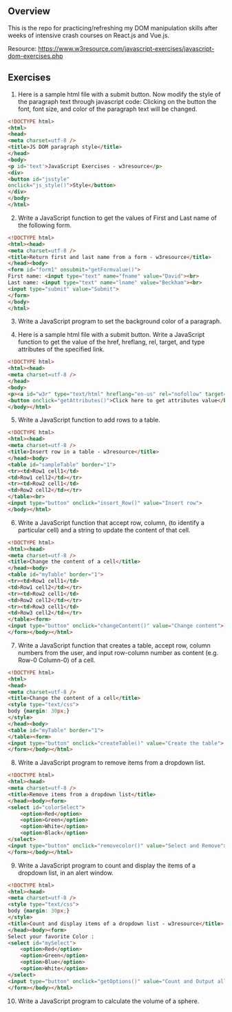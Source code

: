 ## Overview

This is the repo for practicing/refreshing my DOM manipulation skills after weeks of intensive crash courses on React.js and Vue.js.

Resource: https://www.w3resource.com/javascript-exercises/javascript-dom-exercises.php

## Exercises

1. Here is a sample html file with a submit button. Now modify the style of the paragraph text through javascript code: Clicking on the button the font, font size, and color of the paragraph text will be changed.
```html
<!DOCTYPE html>
<html>
<head>
<meta charset=utf-8 />
<title>JS DOM paragraph style</title>
</head> 
<body>
<p id='text'>JavaScript Exercises - w3resource</p> 
<div>
<button id="jsstyle"
onclick="js_style()">Style</button>
</div>
</body>
</html>
```

2. Write a JavaScript function to get the values of First and Last name of the following form.
```html
<!DOCTYPE html>
<html><head>
<meta charset=utf-8 />
<title>Return first and last name from a form - w3resource</title>
</head><body>
<form id="form1" onsubmit="getFormvalue()">
First name: <input type="text" name="fname" value="David"><br>
Last name: <input type="text" name="lname" value="Beckham"><br>
<input type="submit" value="Submit">
</form>
</body>
</html>
```

3. Write a JavaScript program to set the background color of a paragraph.

4. Here is a sample html file with a submit button. Write a JavaScript function to get the value of the href, hreflang, rel, target, and type attributes of the specified link.
```html
<!DOCTYPE html>
<html><head>
<meta charset=utf-8 />
</head>
<body>
<p><a id="w3r" type="text/html" hreflang="en-us" rel="nofollow" target="_self" href="https://www.w3resource.com/">w3resource</a></p>
<button onclick="getAttributes()">Click here to get attributes value</button>
</body></html>
```

5. Write a JavaScript function to add rows to a table.
```html
<!DOCTYPE html>
<html><head>
<meta charset=utf-8 />
<title>Insert row in a table - w3resource</title>
</head><body>
<table id="sampleTable" border="1">
<tr><td>Row1 cell1</td>
<td>Row1 cell2</td></tr>
<tr><td>Row2 cell1</td>
<td>Row2 cell2</td></tr>
</table><br>
<input type="button" onclick="insert_Row()" value="Insert row"> 
</body></html>
```

6. Write a JavaScript function that accept row, column, (to identify a particular cell) and a string to update the content of that cell.
```html
<!DOCTYPE html>
<html><head>
<meta charset=utf-8 />
<title>Change the content of a cell</title>
</head><body>
<table id="myTable" border="1">
<tr><td>Row1 cell1</td>
<td>Row1 cell2</td></tr>
<tr><td>Row2 cell1</td>
<td>Row2 cell2</td></tr>
<tr><td>Row3 cell1</td>
<td>Row3 cell2</td></tr>
</table><form>
<input type="button" onclick="changeContent()" value="Change content">
</form></body></html>
```

7. Write a JavaScript function that creates a table, accept row, column numbers from the user, and input row-column number as content (e.g. Row-0 Column-0) of a cell.
```html
<!DOCTYPE html>
<html>
<head>
<meta charset=utf-8 />
<title>Change the content of a cell</title>
<style type="text/css">
body {margin: 30px;}
</style>  
</head><body>
<table id="myTable" border="1">
</table><form>
<input type="button" onclick="createTable()" value="Create the table">
</form></body></html>
```

8. Write a JavaScript program to remove items from a dropdown list.
```html
<!DOCTYPE html>
<html><head>
<meta charset=utf-8 />
<title>Remove items from a dropdown list</title>
</head><body><form>
<select id="colorSelect">
    <option>Red</option>
    <option>Green</option>
    <option>White</option>
    <option>Black</option>
</select>
<input type="button" onclick="removecolor()" value="Select and Remove">
</form></body></html>
```

9. Write a JavaScript program to count and display the items of a dropdown list, in an alert window.
```html
<!DOCTYPE html>
<html><head>
<meta charset=utf-8 />
<style type="text/css">
body {margin: 30px;}
</style>   
<title>Count and display items of a dropdown list - w3resource</title>
</head><body><form>
Select your favorite Color :
<select id="mySelect">
    <option>Red</option>
    <option>Green</option>
    <option>Blue</option>
    <option>White</option>
</select>
<input type="button" onclick="getOptions()" value="Count and Output all items">
</form></body></html>
```

10. Write a JavaScript program to calculate the volume of a sphere.

